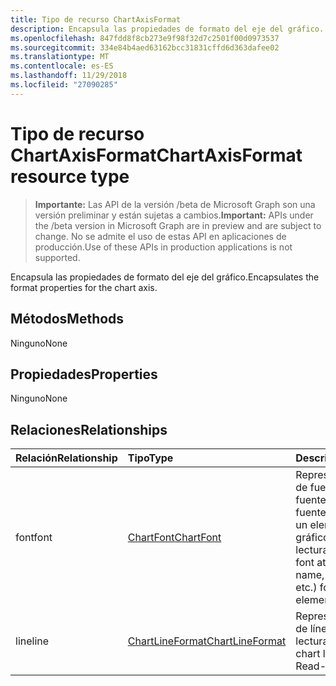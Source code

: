 ```yaml
---
title: Tipo de recurso ChartAxisFormat
description: Encapsula las propiedades de formato del eje del gráfico.
ms.openlocfilehash: 847fdd8f8cb273e9f98f32d7c2501f00d0973537
ms.sourcegitcommit: 334e84b4aed63162bcc31831cffd6d363dafee02
ms.translationtype: MT
ms.contentlocale: es-ES
ms.lasthandoff: 11/29/2018
ms.locfileid: "27090285"
---
```

# <a name="chartaxisformat-resource-type"></a><span data-ttu-id="f9bfb-103">Tipo de recurso ChartAxisFormat</span><span class="sxs-lookup"><span data-stu-id="f9bfb-103">ChartAxisFormat resource type</span></span>

> <span data-ttu-id="f9bfb-104">**Importante:** Las API de la versión /beta de Microsoft Graph son una versión preliminar y están sujetas a cambios.</span><span class="sxs-lookup"><span data-stu-id="f9bfb-104">**Important:** APIs under the /beta version in Microsoft Graph are in preview and are subject to change.</span></span> <span data-ttu-id="f9bfb-105">No se admite el uso de estas API en aplicaciones de producción.</span><span class="sxs-lookup"><span data-stu-id="f9bfb-105">Use of these APIs in production applications is not supported.</span></span>

<span data-ttu-id="f9bfb-106">Encapsula las propiedades de formato del eje del gráfico.</span><span class="sxs-lookup"><span data-stu-id="f9bfb-106">Encapsulates the format properties for the chart axis.</span></span>


## <a name="methods"></a><span data-ttu-id="f9bfb-107">Métodos</span><span class="sxs-lookup"><span data-stu-id="f9bfb-107">Methods</span></span>
<span data-ttu-id="f9bfb-108">Ninguno</span><span class="sxs-lookup"><span data-stu-id="f9bfb-108">None</span></span>
## <a name="properties"></a><span data-ttu-id="f9bfb-109">Propiedades</span><span class="sxs-lookup"><span data-stu-id="f9bfb-109">Properties</span></span>
<span data-ttu-id="f9bfb-110">Ninguno</span><span class="sxs-lookup"><span data-stu-id="f9bfb-110">None</span></span>

## <a name="relationships"></a><span data-ttu-id="f9bfb-111">Relaciones</span><span class="sxs-lookup"><span data-stu-id="f9bfb-111">Relationships</span></span>
| <span data-ttu-id="f9bfb-112">Relación</span><span class="sxs-lookup"><span data-stu-id="f9bfb-112">Relationship</span></span> | <span data-ttu-id="f9bfb-113">Tipo</span><span class="sxs-lookup"><span data-stu-id="f9bfb-113">Type</span></span>   |<span data-ttu-id="f9bfb-114">Descripción</span><span class="sxs-lookup"><span data-stu-id="f9bfb-114">Description</span></span>|
|:---------------|:--------|:----------|
|<span data-ttu-id="f9bfb-115">font</span><span class="sxs-lookup"><span data-stu-id="f9bfb-115">font</span></span>|[<span data-ttu-id="f9bfb-116">ChartFont</span><span class="sxs-lookup"><span data-stu-id="f9bfb-116">ChartFont</span></span>](chartfont.md)|<span data-ttu-id="f9bfb-p102">Representa los atributos de fuente (nombre de fuente, tamaño de fuente, color, etc.) de un elemento del eje del gráfico. Solo lectura.</span><span class="sxs-lookup"><span data-stu-id="f9bfb-p102">Represents the font attributes (font name, font size, color, etc.) for a chart axis element. Read-only.</span></span>|
|<span data-ttu-id="f9bfb-119">line</span><span class="sxs-lookup"><span data-stu-id="f9bfb-119">line</span></span>|[<span data-ttu-id="f9bfb-120">ChartLineFormat</span><span class="sxs-lookup"><span data-stu-id="f9bfb-120">ChartLineFormat</span></span>](chartlineformat.md)|<span data-ttu-id="f9bfb-p103">Representa el formato de línea de gráfico. Solo lectura.</span><span class="sxs-lookup"><span data-stu-id="f9bfb-p103">Represents chart line formatting. Read-only.</span></span>|

<!-- uuid: 8fcb5dbc-d5aa-4681-8e31-b001d5168d79
2015-10-25 14:57:30 UTC -->
<!-- {
  "type": "#page.annotation",
  "description": "ChartAxisFormat resource",
  "keywords": "",
  "section": "documentation",
  "tocPath": ""
}-->